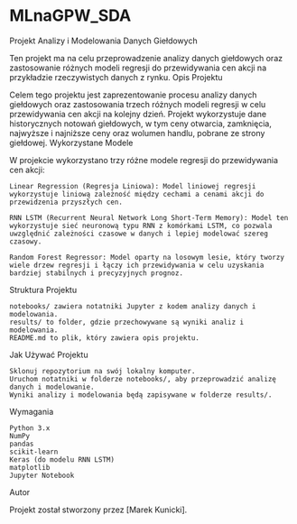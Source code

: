 # MLnaGPW_SDA
Projekt Analizy i Modelowania Danych Giełdowych

Ten projekt ma na celu przeprowadzenie analizy danych giełdowych oraz zastosowanie różnych modeli regresji do przewidywania cen akcji na przykładzie rzeczywistych danych z rynku.
Opis Projektu

Celem tego projektu jest zaprezentowanie procesu analizy danych giełdowych oraz zastosowania trzech różnych modeli regresji w celu przewidywania cen akcji na kolejny dzień. Projekt wykorzystuje dane historycznych notowań giełdowych, w tym ceny otwarcia, zamknięcia, najwyższe i najniższe ceny oraz wolumen handlu, pobrane ze strony giełdowej.
Wykorzystane Modele

W projekcie wykorzystano trzy różne modele regresji do przewidywania cen akcji:

    Linear Regression (Regresja Liniowa): Model liniowej regresji wykorzystuje liniową zależność między cechami a cenami akcji do przewidzenia przyszłych cen.

    RNN LSTM (Recurrent Neural Network Long Short-Term Memory): Model ten wykorzystuje sieć neuronową typu RNN z komórkami LSTM, co pozwala uwzględnić zależności czasowe w danych i lepiej modelować szereg czasowy.

    Random Forest Regressor: Model oparty na losowym lesie, który tworzy wiele drzew regresji i łączy ich przewidywania w celu uzyskania bardziej stabilnych i precyzyjnych prognoz.

Struktura Projektu

    notebooks/ zawiera notatniki Jupyter z kodem analizy danych i modelowania.
    results/ to folder, gdzie przechowywane są wyniki analiz i modelowania.
    README.md to plik, który zawiera opis projektu.

Jak Używać Projektu

    Sklonuj repozytorium na swój lokalny komputer.
    Uruchom notatniki w folderze notebooks/, aby przeprowadzić analizę danych i modelowanie.
    Wyniki analizy i modelowania będą zapisywane w folderze results/.

Wymagania

    Python 3.x
    NumPy
    pandas
    scikit-learn
    Keras (do modelu RNN LSTM)
    matplotlib
    Jupyter Notebook

Autor

Projekt został stworzony przez [Marek Kunicki].
